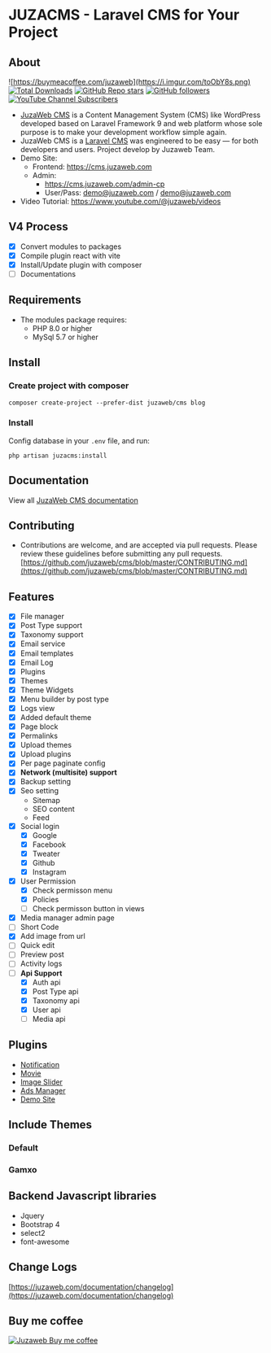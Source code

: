JUZACMS - Laravel CMS for Your Project
=====================================

## About
![https://buymeacoffee.com/juzaweb](https://i.imgur.com/toObY8s.png)
[![Total Downloads](https://img.shields.io/packagist/dt/juzaweb/cms.svg?style=social)](https://packagist.org/packages/juzaweb/cms)
[![GitHub Repo stars](https://img.shields.io/github/stars/juzaweb/cms?style=social)](https://github.com/juzaweb/cms)
[![GitHub followers](https://img.shields.io/github/followers/juzaweb?style=social)](https://github.com/juzaweb)
[![YouTube Channel Subscribers](https://img.shields.io/youtube/channel/subscribers/UCo6Dz9HjjBOJpgWsxkln0-A?style=social)](https://www.youtube.com/@juzaweb)

- [JuzaWeb CMS](https://juzaweb.com) is a Content Management System (CMS) like WordPress developed based on Laravel Framework 9 and web platform whose sole purpose is to make your development workflow simple again. 
- JuzaWeb CMS is a [Laravel CMS](https://juzaweb.com) was engineered to be easy — for both developers and users. Project develop by Juzaweb Team.
- Demo Site: 
    - Frontend: https://cms.juzaweb.com
    - Admin: 
        - https://cms.juzaweb.com/admin-cp 
        - User/Pass: demo@juzaweb.com / demo@juzaweb.com
- Video Tutorial: https://www.youtube.com/@juzaweb/videos

## V4 Process
- [x] Convert modules to packages
- [x] Compile plugin react with vite
- [x] Install/Update plugin with composer
- [ ] Documentations

## Requirements
- The modules package requires:
    - PHP 8.0 or higher
    - MySql 5.7 or higher

## Install
### Create project with composer
```
composer create-project --prefer-dist juzaweb/cms blog
```
### Install

Config database in your `.env` file, and run:

```
php artisan juzacms:install
```

## Documentation
View all [JuzaWeb CMS documentation](https://juzaweb.com/documentation/plugin/cms/start/installation)

## Contributing
- Contributions are welcome, and are accepted via pull requests. Please review these guidelines before submitting any pull requests.
[https://github.com/juzaweb/cms/blob/master/CONTRIBUTING.md](https://github.com/juzaweb/cms/blob/master/CONTRIBUTING.md)

## Features
- [x] File manager
- [x] Post Type support
- [x] Taxonomy support
- [x] Email service
- [x] Email templates
- [x] Email Log
- [x] Plugins
- [x] Themes
- [x] Theme Widgets
- [x] Menu builder by post type
- [x] Logs view
- [x] Added default theme
- [x] Page block
- [x] Permalinks
- [x] Upload themes
- [x] Upload plugins
- [x] Per page paginate config
- [x] **Network (multisite) support**
- [x] Backup setting
- [x] Seo setting
  - Sitemap
  - SEO content
  - Feed
- [x] Social login
  - [x] Google
  - [x] Facebook
  - [x] Tweater
  - [x] Github
  - [x] Instagram
- [x] User Permission
  - [x] Check permisson menu
  - [x] Policies
  - [ ] Check permisson button in views
- [x] Media manager admin page
- [ ] Short Code
- [x] Add image from url
- [ ] Quick edit
- [ ] Preview post
- [ ] Activity logs
- [ ] **Api Support**
  - [x] Auth api
  - [x] Post Type api
  - [x] Taxonomy api
  - [x] User api
  - [ ] Media api

## Plugins
* [Notification](https://github.com/juzaweb/notification)
* [Movie](https://github.com/juzaweb/movie)
* [Image Slider](https://github.com/juzaweb/image-slider)
* [Ads Manager](https://github.com/juzaweb/ads-manager)
* [Demo Site](https://github.com/juzaweb/demo-site)

## Include Themes
### Default
### Gamxo

## Backend Javascript libraries
- Jquery
- Bootstrap 4
- select2
- font-awesome

## Change Logs
[https://juzaweb.com/documentation/changelog](https://juzaweb.com/documentation/changelog)

## Buy me coffee
[![Juzaweb Buy me coffee](https://i.imgur.com/MAqboRu.png)](https://buymeacoffee.com/juzaweb)
